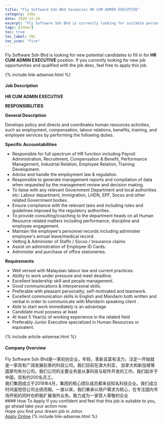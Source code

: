 ```yaml
---
title: "Fly Software Sdn Bhd Vacancies HR CUM ADMIN EXECUTIVE" 
category: Jobs 
date: 2020-12-16 
excerpt: "Fly Software Sdn Bhd is currently looking for suitable person to fill in the HR CUM ADMIN EXECUTIVE which positioned at Johor" 
tags: [Johor] 
toc: true 
toc_label: TOC 
toc_icon: "fire" 
--- 
```


<p>Fly Software Sdn Bhd is looking for new potential candidates to fill in for <b>HR CUM ADMIN EXECUTIVE</b> position. If you currently looking for new job opportunities and qualified with the job desc, feel free to apply this job.
</p>{% include link-adsense.html %} 
<div><div><div><h4>Job Description</h4></div></div><div><div><span><div><p><strong>HR CUM ADMIN EXECUTIVE</strong></p><p><strong>RESPONSIBILITIES</strong></p><p><strong>General Description</strong></p><p>Develops policy and directs and coordinates human resources activities, such as employment, compensation, labour relations, benefits, training, and employee services by performing the following duties.</p><p><strong>Specific Accountabilities</strong></p><ul><li>Responsible for full spectrum of HR function including Payroll Administration, Recruitment, Compensation &amp; Benefit, Performance Management, Industrial Relation, Employee Relation, Training Development.</li><li>Advise and handle the employment law &amp; regulation.</li><li>Responsible to generate management reports and compilation of data when requested by the management review and decision making.</li><li>To liaise with any relevant Government Department and local authorities etc: Labour department, Immigration, LHDN, EPF, Socso and other related Government bodies.</li><li>Ensure compliance with the relevant laws and including rules and guidelines imposed by the regulatory authorities.</li><li>To provide consulting/coaching to the department heads on all Human Resource related matters including performance, discipline and employee engagement.</li><li>Maintain the employee's personnel records including administer employee's annual leave/medical record.</li><li>Vetting &amp; Administer of Staffs / Socso / Insurance claims</li><li>Assist on administration of Employee ID Cards.</li><li>Administer and purchase of office stationeries.</li></ul><p><strong>Requirements</strong></p><ul><li>Well versed with Malaysian labour law and current practices.</li><li>Ability to work under pressure and meet deadline.</li><li>Excellent leadership skill and people management.</li><li>Good communications &amp; interpersonal skills.</li><li>Preferable with pleasant personality, self-motivated and teamwork.</li><li>Excellent communication skills in English and Mandarin both written and verbal in order to communicate with Mandarin speaking client .</li><li>Able to start work immediately is an advantage&#160;</li><li>Candidate must possess at least</li><li>At least 5 Year(s) of working experience in the related field</li><li>Preferably Junior Executive specialized in Human Resources or equivalent.</li></ul></div></span></div></div></div> 
{% include article-adsense.html %} 
<div><div><div><h4>Company Overview</h4></div></div><div><div><span><div><div>
<div>
		Fly Software Sdn Bhd&#26159;&#19968;&#23478;&#21021;&#21019;&#20225;&#19994;&#65292;&#24180;&#36731;&#65292;&#38761;&#26032;&#19988;&#23500;&#26377;&#27963;&#21147;&#65292;&#27880;&#23450;&#19968;&#24320;&#22987;&#23601;&#26159;&#19968;&#23478;&#20855;&#26377;&#24191;&#38420;&#21457;&#23637;&#21069;&#26223;&#30340;&#31185;&#25216;&#20844;&#21496;&#12290;&#25105;&#20204;&#30446;&#21069;&#22312;&#28595;&#22823;&#21033;&#20122;&#65292; &#21152;&#25343;&#22823;&#21644;&#26032;&#21152;&#22369;&#31561;&#22269;&#23478;&#22343;&#26377;&#20998;&#20844;&#21496;&#12290;&#25105;&#20204;&#20844;&#21496;&#30340;&#20027;&#35201;&#19994;&#21153;&#26159;&#20174;&#20107;&#31185;&#25216;&#19982;&#36719;&#20214;&#24320;&#21457;&#30340;&#24037;&#20316;&#12290;&#25105;&#20204;&#36215;&#27493;&#20110;&#20013;&#22269;&#65292;&#29616;&#26377;&#32422;200&#21517;&#21592;&#24037;&#12290;</div>
<div>
		&#25105;&#20204;&#38598;&#22242;&#25104;&#31435;&#20110;2018&#24180;4&#26376;&#65292;&#38598;&#22242;&#30340;&#26680;&#24515;&#22242;&#38431;&#25104;&#21592;&#37117;&#26469;&#33258;&#30693;&#21517;&#31185;&#25216;&#20225;&#19994;&#12290;&#25105;&#20204;&#25104;&#31435;&#26102;&#38388;&#34429;&#30701;&#20294;&#20844;&#21496;&#19994;&#32489;&#20142;&#30524;&#12290;&#19968;&#30452;&#20197;&#26469;&#65292;&#25105;&#20204;&#31177;&#25215;&#20197;&#29992;&#25143;&#38656;&#27714;&#20026;&#26680;&#24515;&#65292;&#22312;&#19987;&#27880;&#22269;&#20869;&#24066;&#22330;&#24320;&#25299;&#30340;&#21516;&#26102;&#20063;&#31215;&#26497;&#25193;&#23637;&#28023;&#22806;&#19994;&#21153;&#12290;&#33268;&#21147;&#25104;&#20026;&#19968;&#23478;&#21463;&#20154;&#23562;&#25964;&#30340;&#20225;&#19994;</div>
</div></div></span></div></div></div> 
#### How To Apply 
If you confident and feel that this job is suitable to you, go ahead take your action now. <br/> 
Hope you find your dream job in Johor. <br/> 
<a href="https://www.jobstreet.com.my/en/job/hr-cum-admin-executive-4444140?jobId=jobstreet-my-job-4444140&sectionRank=9&token=0~857be0d2-4c99-4c85-b745-70acf10a1bcf&fr=SRP%20View%20In%20New%20Ta" class="btn btn--info" target="_blank" rel="nofollow noopenner">Apply Online</a> 
{% include link-adsense.html %} 
